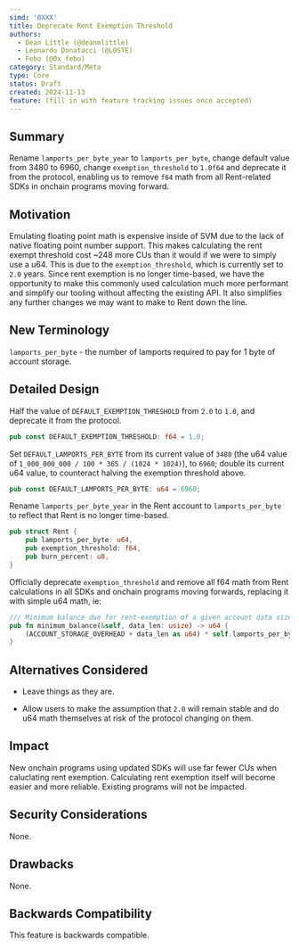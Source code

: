 ```yaml
---
simd: '0XXX'
title: Deprecate Rent Exemption Threshold
authors:
  - Dean Little (@deanmlittle)
  - Leonardo Donatacci (@L0STE)
  - Febo (@0x_febo)
category: Standard/Meta
type: Core
status: Draft
created: 2024-11-13
feature: (fill in with feature tracking issues once accepted)
---
```


## Summary

Rename `lamports_per_byte_year` to `lamports_per_byte`, change default value from 3480 to 6960, change `exemption_threshold` to `1.0f64` and deprecate it from the protocol, enabling us to remove `f64` math from all Rent-related SDKs in onchain programs moving forward.

## Motivation

Emulating floating point math is expensive inside of SVM due to the lack of native floating point number support. This makes calculating the rent exempt threshold cost ~248 more CUs than it would if we were to simply use a u64. This is due to the `exemption_threshold`, which is currently set to `2.0` years. Since rent exemption is no longer time-based, we have the opportunity to make this commonly used calculation much more performant and simplify our tooling without affecting the existing API. It also simplifies any further changes we may want to make to Rent down the line.

## New Terminology

`lamports_per_byte` - the number of lamports required to pay for 1 byte of account storage.

## Detailed Design

Half the value of `DEFAULT_EXEMPTION_THRESHOLD` from `2.0` to `1.0`, and deprecate it from the protocol.

```rs
pub const DEFAULT_EXEMPTION_THRESHOLD: f64 = 1.0;
```

Set `DEFAULT_LAMPORTS_PER_BYTE` from its current value of `3480` (the u64 value of `1_000_000_000 / 100 * 365 / (1024 * 1024)`), to `6960`; double its current u64 value, to counteract halving the exemption threshold above.

```rs
pub const DEFAULT_LAMPORTS_PER_BYTE: u64 = 6960;
```

Rename `lamports_per_byte_year` in the Rent account to `lamports_per_byte` to reflect that Rent is no longer time-based.

```rs
pub struct Rent {
    pub lamports_per_byte: u64,
    pub exemption_threshold: f64,
    pub burn_percent: u8,
}
```

Officially deprecate `exemption_threshold` and remove all f64 math from Rent calculations in all SDKs and onchain programs moving forwards, replacing it with simple u64 math, ie:

```rs
/// Minimum balance due for rent-exemption of a given account data size.
pub fn minimum_balance(&self, data_len: usize) -> u64 {
    (ACCOUNT_STORAGE_OVERHEAD + data_len as u64) * self.lamports_per_byte_year
}
```

## Alternatives Considered

- Leave things as they are.

- Allow users to make the assumption that `2.0` will remain stable and do u64 math themselves at risk of the protocol changing on them.

## Impact

New onchain programs using updated SDKs will use far fewer CUs when caluclating rent exemption. Calculating rent exemption itself will become easier and more reliable. Existing programs will not be impacted.

## Security Considerations

None.

## Drawbacks

None.

## Backwards Compatibility

This feature is backwards compatible.
